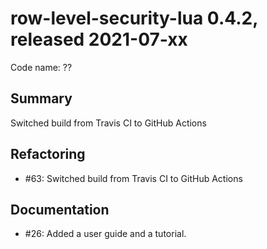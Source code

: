 # row-level-security-lua 0.4.2, released 2021-07-xx

Code name: ??

## Summary

Switched build from Travis CI to GitHub Actions

## Refactoring

* #63: Switched build from Travis CI to GitHub Actions
  
## Documentation

* #26: Added a user guide and a tutorial.